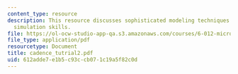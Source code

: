 ```yaml
---
content_type: resource
description: This resource discusses sophisticated modeling techniques and more powerful
  simulation skills.
file: https://ol-ocw-studio-app-qa.s3.amazonaws.com/courses/6-012-microelectronic-devices-and-circuits-fall-2005/612adde7e1b5c93ccb071c19a5f82c0d_cadence_tutrial2.pdf
file_type: application/pdf
resourcetype: Document
title: cadence_tutrial2.pdf
uid: 612adde7-e1b5-c93c-cb07-1c19a5f82c0d
---
```

